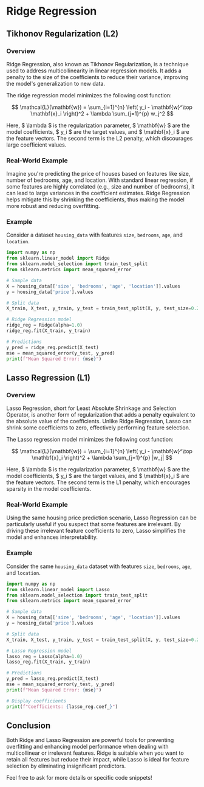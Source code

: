 # Ridge Regression 


## Tikhonov Regularization (L2)

### Overview

Ridge Regression, also known as Tikhonov Regularization, is a technique used to address multicollinearity in linear regression models. It adds a penalty to the size of the coefficients to reduce their variance, improving the model's generalization to new data.

The ridge regression model minimizes the following cost function:

$$
\mathcal{L}(\mathbf{w}) = \sum_{i=1}^{n} \left( y_i - \mathbf{w}^\top \mathbf{x}_i \right)^2 + \lambda \sum_{j=1}^{p} w_j^2
$$

Here, $ \lambda $ is the regularization parameter, $ \mathbf{w} $ are the model coefficients, $ y_i $ are the target values, and $ \mathbf{x}_i $ are the feature vectors. The second term is the L2 penalty, which discourages large coefficient values.

### Real-World Example

Imagine you're predicting the price of houses based on features like size, number of bedrooms, age, and location. With standard linear regression, if some features are highly correlated (e.g., size and number of bedrooms), it can lead to large variances in the coefficient estimates. Ridge Regression helps mitigate this by shrinking the coefficients, thus making the model more robust and reducing overfitting.

### Example

Consider a dataset `housing_data` with features `size`, `bedrooms`, `age`, and `location`.

```python
import numpy as np
from sklearn.linear_model import Ridge
from sklearn.model_selection import train_test_split
from sklearn.metrics import mean_squared_error

# Sample data
X = housing_data[['size', 'bedrooms', 'age', 'location']].values
y = housing_data['price'].values

# Split data
X_train, X_test, y_train, y_test = train_test_split(X, y, test_size=0.2, random_state=42)

# Ridge Regression model
ridge_reg = Ridge(alpha=1.0)
ridge_reg.fit(X_train, y_train)

# Predictions
y_pred = ridge_reg.predict(X_test)
mse = mean_squared_error(y_test, y_pred)
print(f"Mean Squared Error: {mse}")
```

## Lasso Regression (L1)

### Overview

Lasso Regression, short for Least Absolute Shrinkage and Selection Operator, is another form of regularization that adds a penalty equivalent to the absolute value of the coefficients. Unlike Ridge Regression, Lasso can shrink some coefficients to zero, effectively performing feature selection.

The Lasso regression model minimizes the following cost function:

$$
\mathcal{L}(\mathbf{w}) = \sum_{i=1}^{n} \left( y_i - \mathbf{w}^\top \mathbf{x}_i \right)^2 + \lambda \sum_{j=1}^{p} |w_j|
$$

Here, $ \lambda $ is the regularization parameter, $ \mathbf{w} $ are the model coefficients, $ y_i $ are the target values, and $ \mathbf{x}_i $ are the feature vectors. The second term is the L1 penalty, which encourages sparsity in the model coefficients.

### Real-World Example

Using the same housing price prediction scenario, Lasso Regression can be particularly useful if you suspect that some features are irrelevant. By driving these irrelevant feature coefficients to zero, Lasso simplifies the model and enhances interpretability.

### Example

Consider the same `housing_data` dataset with features `size`, `bedrooms`, `age`, and `location`.

```python
import numpy as np
from sklearn.linear_model import Lasso
from sklearn.model_selection import train_test_split
from sklearn.metrics import mean_squared_error

# Sample data
X = housing_data[['size', 'bedrooms', 'age', 'location']].values
y = housing_data['price'].values

# Split data
X_train, X_test, y_train, y_test = train_test_split(X, y, test_size=0.2, random_state=42)

# Lasso Regression model
lasso_reg = Lasso(alpha=1.0)
lasso_reg.fit(X_train, y_train)

# Predictions
y_pred = lasso_reg.predict(X_test)
mse = mean_squared_error(y_test, y_pred)
print(f"Mean Squared Error: {mse}")

# Display coefficients
print(f"Coefficients: {lasso_reg.coef_}")
```

## Conclusion

Both Ridge and Lasso Regression are powerful tools for preventing overfitting and enhancing model performance when dealing with multicollinear or irrelevant features. Ridge is suitable when you want to retain all features but reduce their impact, while Lasso is ideal for feature selection by eliminating insignificant predictors.

Feel free to ask for more details or specific code snippets!